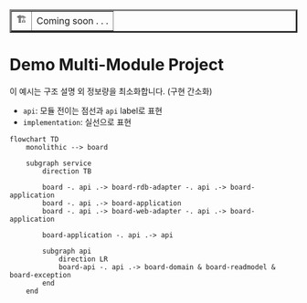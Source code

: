 <table border="3">
  <tr>
    <td>🏗</td>
    <td>Coming soon . . .</td>
  </tr>
</table>

# Demo Multi-Module Project

이 예시는 구조 설명 외 정보량을 최소화합니다. (구현 간소화)

- `api`: 모듈 전이는 점선과 `api` label로 표현
- `implementation`: 실선으로 표현

```mermaid
flowchart TD
    monolithic --> board
    
    subgraph service 
        direction TB

        board -. api .-> board-rdb-adapter -. api .-> board-application
        board -. api .-> board-application
        board -. api .-> board-web-adapter -. api .-> board-application
        
        board-application -. api .-> api

        subgraph api
            direction LR
            board-api -. api .-> board-domain & board-readmodel & board-exception
        end
    end
```